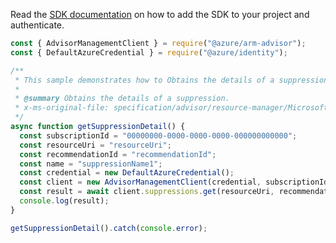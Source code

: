 Read the [SDK documentation](https://github.com/Azure/azure-sdk-for-js/blob/%40azure%2Farm-advisor_3.0.1/sdk/advisor/arm-advisor/README.md) on how to add the SDK to your project and authenticate.

```javascript
const { AdvisorManagementClient } = require("@azure/arm-advisor");
const { DefaultAzureCredential } = require("@azure/identity");

/**
 * This sample demonstrates how to Obtains the details of a suppression.
 *
 * @summary Obtains the details of a suppression.
 * x-ms-original-file: specification/advisor/resource-manager/Microsoft.Advisor/stable/2020-01-01/examples/GetSuppressionDetail.json
 */
async function getSuppressionDetail() {
  const subscriptionId = "00000000-0000-0000-0000-000000000000";
  const resourceUri = "resourceUri";
  const recommendationId = "recommendationId";
  const name = "suppressionName1";
  const credential = new DefaultAzureCredential();
  const client = new AdvisorManagementClient(credential, subscriptionId);
  const result = await client.suppressions.get(resourceUri, recommendationId, name);
  console.log(result);
}

getSuppressionDetail().catch(console.error);
```
